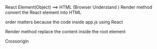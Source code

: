 React Element(Object) ==> HTML (Browser Understand )
Render method convert the React element into HTML


order matters
because the code inside app.js using React

Render method replace the content inside the root element 

Crossorigin

